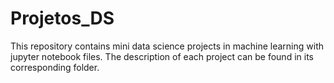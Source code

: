 # Projetos_DS
This repository contains mini data science projects in machine learning with jupyter notebook files. The description of each project can be found in its corresponding folder.
